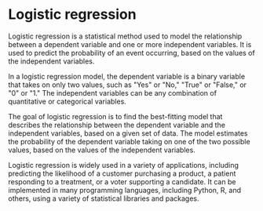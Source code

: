 # Logistic regression

Logistic regression is a statistical method used to model the relationship between a dependent variable and one or more independent variables. It is used to predict the probability of an event occurring, based on the values of the independent variables.

In a logistic regression model, the dependent variable is a binary variable that takes on only two values, such as "Yes" or "No," "True" or "False," or "0" or "1." The independent variables can be any combination of quantitative or categorical variables.

The goal of logistic regression is to find the best-fitting model that describes the relationship between the dependent variable and the independent variables, based on a given set of data. The model estimates the probability of the dependent variable taking on one of the two possible values, based on the values of the independent variables.

Logistic regression is widely used in a variety of applications, including predicting the likelihood of a customer purchasing a product, a patient responding to a treatment, or a voter supporting a candidate. It can be implemented in many programming languages, including Python, R, and others, using a variety of statistical libraries and packages.
